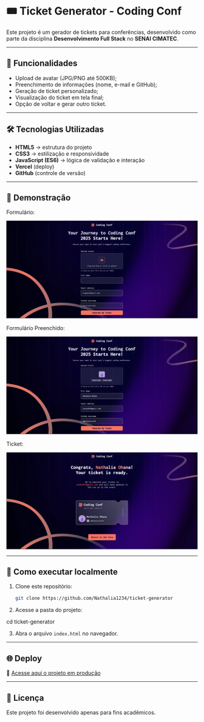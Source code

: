 # 🎟️ Ticket Generator - Coding Conf

Este projeto é um gerador de tickets para conferências, desenvolvido como parte da disciplina **Desenvolvimento Full Stack** no **SENAI CIMATEC**.

---

## 🚀 Funcionalidades

- Upload de avatar (JPG/PNG até 500KB);
- Preenchimento de informações (nome, e-mail e GitHub);
- Geração de ticket personalizado;
- Visualização do ticket em tela final;
- Opção de voltar e gerar outro ticket.

---

## 🛠️ Tecnologias Utilizadas

- **HTML5** → estrutura do projeto
- **CSS3** → estilização e responsividade
- **JavaScript (ES6)** → lógica de validação e interação
- **Vercel** (deploy)
- **GitHub** (controle de versão)

---

## 📸 Demonstração

Formulário:

![alt text](/design/Form_Inicial.png)

Formulário Preenchido:

![alt text](/design/Form_Preenchido.png)

Ticket:

![alt text](/design/Ticket.png)

---

## 📂 Como executar localmente

1. Clone este repositório:

   ```bash
   git clone https://github.com/Nathalia1234/ticket-generator
   ```

2. Acesse a pasta do projeto:

cd ticket-generator

3. Abra o arquivo `index.html` no navegador.

---

## 🌐 Deploy

🔗 [Acesse aqui o projeto em produção]([https://www.nathaliaohana.dev])

---

## 📄 Licença

Este projeto foi desenvolvido apenas para fins acadêmicos.
